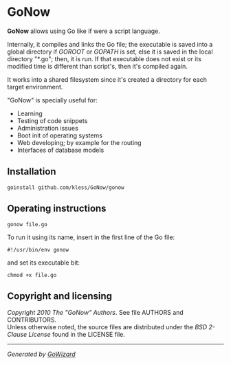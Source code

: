 GoNow
=====

**GoNow** allows using Go like if were a script language.

Internally, it compiles and links the Go file; the executable is saved into a
global directory if *GOROOT* or *GOPATH* is set, else it is saved in the local
directory "*.go"; then, it is run. If that executable does not exist or
its modified time is different than script's, then it's compiled again.

It works into a shared filesystem since it's created a directory for each target
environment.

"GoNow" is specially useful for:

+ Learning
+ Testing of code snippets
+ Administration issues
+ Boot init of operating systems
+ Web developing; by example for the routing
+ Interfaces of database models


## Installation

	goinstall github.com/kless/GoNow/gonow


## Operating instructions

	gonow file.go

To run it using its name, insert in the first line of the Go file:

	#!/usr/bin/env gonow

and set its executable bit:

	chmod +x file.go


## Copyright and licensing

*Copyright 2010  The "GoNow" Authors*.  See file AUTHORS and CONTRIBUTORS.  
Unless otherwise noted, the source files are distributed under the
*BSD 2-Clause License* found in the LICENSE file.


* * *
*Generated by [GoWizard](https://github.com/kless/GoWizard)*

